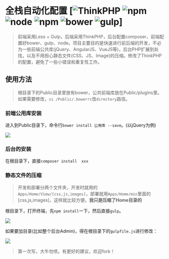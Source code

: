 # 全栈自动化配置 [![ThinkPHP](http://shields.hust.cc/ThinkPHP-3.2-blue.svg) ![npm](http://shields.hust.cc/npm-3.10.8-brightgreen.svg) ![node](http://shields.hust.cc/node-4.4.3-green.svg) ![npm](http://shields.hust.cc/npm-3.10.8-brightgreen.svg) ![bower](http://shields.hust.cc/bower-1.7.9-yellow.svg) ![gulp](http://shields.hust.cc/gulp-3.9.1-blue.svg)] 


> 前端采用Less + Gulp，后端采用ThinkPHP，后台配置composer，前端配置好bower、gulp、node。项目主要目的是快速进行前后端的开发，不必为一些前端公共库(jQuery、AngularJS、VueJS等)，后台PHP扩展到处找，以及不用担心静态文件(CSS、JS、Image)的压缩。修改了ThinkPHP的配置，避免了一些小错误和重复性工作。


## 使用方法

> 根目录下的Public目录里放有bower，公共前端库放在Public/plugins里。如果需要修改，`vi /Public/.bowerrc`改`directory`路径。

### 前端公用库安装

进入到Public目录下，命令行`bower install 公用库 --save`。(以jQuery为例)

![](http://7xi72v.com1.z0.glb.clouddn.com/16-11-3/7778301.jpg)

### 后台的安装
在根目录下，直接`composer install  xxx`

### 静态文件的压缩

>  开发和部署分两个文件夹，开发时就用的`Apps/Home/View/[css,js,images]`，部署就用`Apps/Home/min`里面的[css,js,images]，这样就比较方便。**我只是压缩了Home目录的**

根目录下，打开终端，先`npm install`一下，然后直接`gulp`。

![](http://7xi72v.com1.z0.glb.clouddn.com/16-11-3/68288071.jpg)

如果要加目录(比如整个后台Admin)，得在根目录下的`gulpfile.js`进行修改：

![](http://7xi72v.com1.z0.glb.clouddn.com/16-11-3/91474908.jpg)


> 第一次写，大牛勿喷。有更好的建议，欢迎fork！



